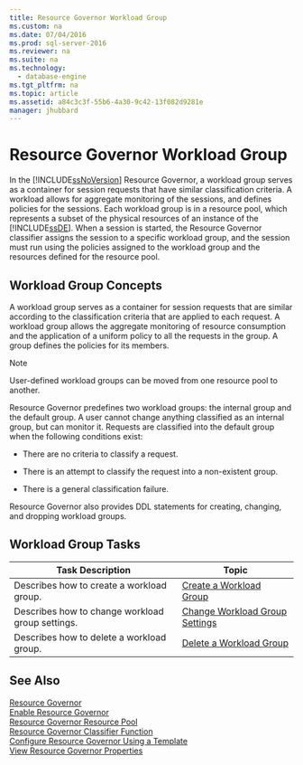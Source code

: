 ```yaml
---
title: Resource Governor Workload Group
ms.custom: na
ms.date: 07/04/2016
ms.prod: sql-server-2016
ms.reviewer: na
ms.suite: na
ms.technology: 
  - database-engine
ms.tgt_pltfrm: na
ms.topic: article
ms.assetid: a84c3c3f-55b6-4a30-9c42-13f082d9281e
manager: jhubbard
---
```

# Resource Governor Workload Group
In the [!INCLUDE[ssNoVersion](../../Topics/TopicNameContainA/includes/ssNoVersion_md.md)] Resource Governor, a workload group serves as a container for session requests that have similar classification criteria. A workload allows for aggregate monitoring of the sessions, and defines policies for the sessions. Each workload group is in a resource pool, which represents a subset of the physical resources of an instance of the [!INCLUDE[ssDE](../../Topics/TopicNameContainA/includes/ssDE_md.md)]. When a session is started, the Resource Governor classifier assigns the session to a specific workload group, and the session must run using the policies assigned to the workload group and the resources defined for the resource pool.  
  
## Workload Group Concepts  
 A workload group serves as a container for session requests that are similar according to the classification criteria that are applied to each request. A workload group allows the aggregate monitoring of resource consumption and the application of a uniform policy to all the requests in the group. A group defines the policies for its members.  
  
> [!NOTE]  
>  User-defined workload groups can be moved from one resource pool to another.  
  
 Resource Governor predefines two workload groups: the internal group and the default group. A user cannot change anything classified as an internal group, but can monitor it. Requests are classified into the default group when the following conditions exist:  
  
-   There are no criteria to classify a request.  
  
-   There is an attempt to classify the request into a non-existent group.  
  
-   There is a general classification failure.  
  
 Resource Governor also provides DDL statements for creating, changing, and dropping workload groups.  
  
## Workload Group Tasks  
  
|Task Description|Topic|  
|----------------------|-----------|  
|Describes how to create a workload group.|[Create a Workload Group](../../Topics/TopicNameContainA/Create-a-Workload-Group.md)|  
|Describes how to change workload group settings.|[Change Workload Group Settings](../../Topics/TopicNameNotContainA/Change-Workload-Group-Settings.md)|  
|Describes how to delete a workload group.|[Delete a Workload Group](../../Topics/TopicNameContainA/Delete-a-Workload-Group.md)|  
  
## See Also  
 [Resource Governor](../../Topics/TopicNameNotContainA/Resource-Governor.md)   
 [Enable Resource Governor](../../Topics/TopicNameNotContainA/Enable-Resource-Governor.md)   
 [Resource Governor Resource Pool](../../Topics/TopicNameNotContainA/Resource-Governor-Resource-Pool.md)   
 [Resource Governor Classifier Function](../../Topics/TopicNameNotContainA/Resource-Governor-Classifier-Function.md)   
 [Configure Resource Governor Using a Template](../../Topics/TopicNameContainA/Configure-Resource-Governor-Using-a-Template.md)   
 [View Resource Governor Properties](../../Topics/TopicNameNotContainA/View-Resource-Governor-Properties.md)